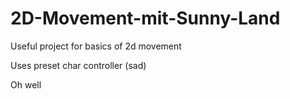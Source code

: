 # 2D-Movement-mit-Sunny-Land
Useful project for basics of 2d movement

Uses preset char controller (sad)

Oh well
